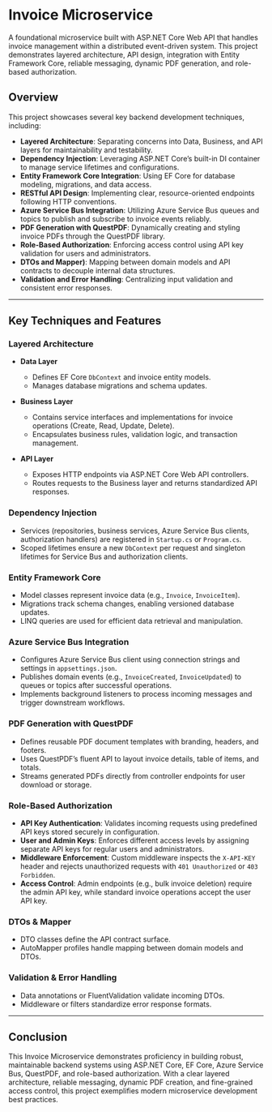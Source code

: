 # Invoice Microservice

A foundational microservice built with ASP.NET Core Web API that handles invoice management within a distributed event-driven system. This project demonstrates layered architecture, API design, integration with Entity Framework Core, reliable messaging, dynamic PDF generation, and role-based authorization.

## Overview

This project showcases several key backend development techniques, including:

- **Layered Architecture**: Separating concerns into Data, Business, and API layers for maintainability and testability.  
- **Dependency Injection**: Leveraging ASP.NET Core’s built-in DI container to manage service lifetimes and configurations.  
- **Entity Framework Core Integration**: Using EF Core for database modeling, migrations, and data access.  
- **RESTful API Design**: Implementing clear, resource-oriented endpoints following HTTP conventions.  
- **Azure Service Bus Integration**: Utilizing Azure Service Bus queues and topics to publish and subscribe to invoice events reliably.  
- **PDF Generation with QuestPDF**: Dynamically creating and styling invoice PDFs through the QuestPDF library.  
- **Role-Based Authorization**: Enforcing access control using API key validation for users and administrators.  
- **DTOs and Mapper)**: Mapping between domain models and API contracts to decouple internal data structures.  
- **Validation and Error Handling**: Centralizing input validation and consistent error responses.  

---

## Key Techniques and Features

### Layered Architecture

- **Data Layer**  
  - Defines EF Core `DbContext` and invoice entity models.  
  - Manages database migrations and schema updates.

- **Business Layer**  
  - Contains service interfaces and implementations for invoice operations (Create, Read, Update, Delete).  
  - Encapsulates business rules, validation logic, and transaction management.

- **API Layer**  
  - Exposes HTTP endpoints via ASP.NET Core Web API controllers.  
  - Routes requests to the Business layer and returns standardized API responses.

### Dependency Injection

- Services (repositories, business services, Azure Service Bus clients, authorization handlers) are registered in `Startup.cs` or `Program.cs`.  
- Scoped lifetimes ensure a new `DbContext` per request and singleton lifetimes for Service Bus and authorization clients.

### Entity Framework Core

- Model classes represent invoice data (e.g., `Invoice`, `InvoiceItem`).  
- Migrations track schema changes, enabling versioned database updates.  
- LINQ queries are used for efficient data retrieval and manipulation.

### Azure Service Bus Integration

- Configures Azure Service Bus client using connection strings and settings in `appsettings.json`.  
- Publishes domain events (e.g., `InvoiceCreated`, `InvoiceUpdated`) to queues or topics after successful operations.  
- Implements background listeners to process incoming messages and trigger downstream workflows.

### PDF Generation with QuestPDF

- Defines reusable PDF document templates with branding, headers, and footers.  
- Uses QuestPDF’s fluent API to layout invoice details, table of items, and totals.  
- Streams generated PDFs directly from controller endpoints for user download or storage.

### Role-Based Authorization

- **API Key Authentication**: Validates incoming requests using predefined API keys stored securely in configuration.  
- **User and Admin Keys**: Enforces different access levels by assigning separate API keys for regular users and administrators.  
- **Middleware Enforcement**: Custom middleware inspects the `X-API-KEY` header and rejects unauthorized requests with `401 Unauthorized` or `403 Forbidden`.  
- **Access Control**: Admin endpoints (e.g., bulk invoice deletion) require the admin API key, while standard invoice operations accept the user API key.

### DTOs & Mapper 

- DTO classes define the API contract surface.  
- AutoMapper profiles handle mapping between domain models and DTOs.

### Validation & Error Handling

- Data annotations or FluentValidation validate incoming DTOs.  
- Middleware or filters standardize error response formats.

---

## Conclusion

This Invoice Microservice demonstrates proficiency in building robust, maintainable backend systems using ASP.NET Core, EF Core, Azure Service Bus, QuestPDF, and role-based authorization. With a clear layered architecture, reliable messaging, dynamic PDF creation, and fine-grained access control, this project exemplifies modern microservice development best practices.
